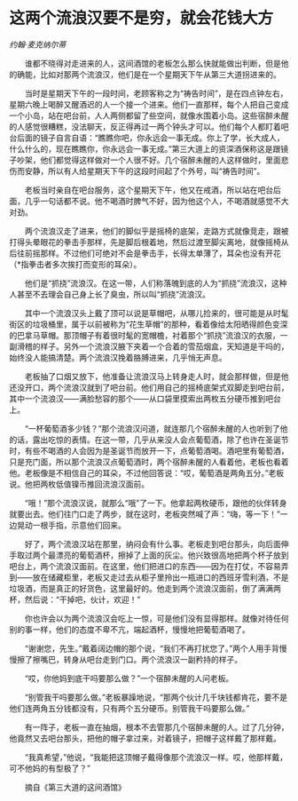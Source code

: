 # 这两个流浪汉要不是穷，就会花钱大方

*约翰·麦克纳尔蒂*

　　谁都不晓得对走进来的人，这间酒馆的老板怎么那么快就能做出判断，但是他的确能，比如对那两个流浪汉，他们是在一个星期天下午从第三大道拐进来的。

　　当时是星期天下午的一段时间，老顾客称之为“祷告时间”，是在四点钟左右，星期六晚上喝醉又醒酒迟的人一个接一个进来。他们一直那样，每个人把自己变成一个小岛，站在吧台前，人人两侧都留了些空间，就像水围着小岛。这些宿醉未醒的人感觉很糟糕，没法聊天，反正得再过一两个钟头才可以。他们每个人都盯着吧台后面的镜子自言自语：“瞧瞧你吧，你永远会一事无成。你上了学，长大成人，什么什么的，现在瞧瞧你，你永远会一事无成。”第三大道上的资深酒保称这是跟镜子吵架，他们都觉得这样做对一个人很不好。几个宿醉未醒的人这样做时，里面悲伤而安静，所以有人给星期天下午的这段时间起了个外号，叫“祷告时间”。

　　老板当时亲自在吧台服务，这个星期天下午，他又在戒酒，所以站在吧台后面，几乎一句话都不说。他不喝酒时脾气不好，因为他这个人，不喝酒就感觉不大对劲。

　　两个流浪汉走了进来，他们的脚似乎是摇椅的底架，走路方式就像竞走，跟被打得头晕眼花的拳击手那样，先是脚后根着地，然后过渡至脚尖离地，就像摇椅从后往前摇那样。不过他们可绝对不会是拳击手，长得太单薄了，耳朵也没有开花（*指拳击者多次挨打而变形的耳朵）。

　　他们是“抓挠”流浪汉。在这一带，人们称落魄到底的人为“抓挠”流浪汉，这种人甚至不去理会自己身上长了臭虫，所以叫“抓挠”流浪汉。

　　其中一个流浪汉头上戴了顶可以说是草帽吧，从哪儿捡来的，很可能是从时髦街区的垃圾桶里，属于以前被称为“花生草帽”的那种，看着像给太阳晒得颜色变深的巴拿马草帽。那顶帽子有着很时髦的宽帽檐，衬着那个“抓挠”流浪汉的衣服，一副滑稽的样子。另外一个流浪汉腋下夹着一个合着的雪茄烟盒，天知道是干吗的，始终没人能搞清楚。两个流浪汉挽着胳膊进来，几乎悄无声息。

　　老板抽了口烟又放下，他准备让流浪汉马上转身走人时，就会那样做，但是他还没开口，两个流浪汉就到了吧台前。他们用自己的摇椅底架式双脚走到吧台前，其中一个流浪汉——满脸愁容的那个——从口袋里摸索出两枚五分硬币推到吧台上。

　　“一杯葡萄酒多少钱？”那个流浪汉问道，就连那几个宿醉未醒的人也听到了他的话，露出吃惊的表情。在这一带，几乎从来没人会点葡萄酒，除了也许在圣诞节时，有些不喝酒的人会因为是圣诞节而放开一下，点葡萄酒喝。酒吧里有葡萄酒，只是充门面，所以那个流浪汉点葡萄酒时，两个宿醉未醒的人看着他，老板也看着他。老板像是不相信自己的耳朵，不过他回答说：“哎，葡萄酒是两角五分。”老板说。他把两枚低值镍币推回流浪汉面前。

　　“哦！”那个流浪汉说，就那么“哦”了一下。他拿起两枚硬币，跟他的伙伴转身就要出去。他们往门口走了两步，就在这时，老板突然喊了声：“嗨，等一下！”一边晃动一根手指，示意他们回来。

　　好了，两个流浪汉站在那里，纳闷会有什么事。老板走到吧台那头，向后面伸手取过两个最漂亮的葡萄酒杯，擦掉了上面的灰尘。他兴致很高地把两个杯子放到吧台上，两个流浪汉面前。在这里，他们把进口的东西——因为在打仗，不容易弄到——放在储藏柜里，老板又走过去从柜子里拎出一瓶进口的西班牙雪利酒，不是垃圾酒，而是真正的好货色，这里最好的。他走到两个流浪汉面前，倒了满满两杯，然后说：“干掉吧，伙计，欢迎！”

　　你也许会以为两个流浪汉会吃上一惊，可是他们没有显得那样。就像对待任何别的事一样，他们的态度不卑不亢，端起酒杯，慢慢地把葡萄酒喝了。

　　“谢谢您，先生。”戴着阔边帽的那个说，“我们不再打扰您了。”两个人用手背慢慢擦了擦嘴巴，转身从吧台走到门口。两个流浪汉一副矜持的样子。

　　“哎，你他妈到底干吗要那么做？”一个宿醉未醒的人问老板。

　　“别管我干吗要那么做。”老板暴躁地说，“那两个伙计几千块钱都肯花，要不是他们连两角五分钱都没有，只有两个五分硬币。别管我干吗要那么做。”

　　有一阵子，老板一直在抽烟，根本不去管那几个宿醉未醒的人。过了几分钟，他竟然又去吧台那头，把他的帽子拿过来，对着镜子，把帽子这样戴了那样戴。

　　“我真希望，”他说，“我能把这顶帽子戴得像那个流浪汉一样。哎，他那样戴，可不他妈的有型极了？”

　　摘自《第三大道的这间酒馆》